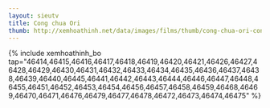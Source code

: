 ```yaml
---
layout: sieutv
title: Cong chua Ori
thumb: http://xemhoathinh.net/data/images/films/thumb/cong-chua-ori-cong-chua-ori-2011.jpg
---
```

{% include xemhoathinh_bo tap="46414,46415,46416,46417,46418,46419,46420,46421,46426,46427,46428,46429,46430,46431,46432,46433,46434,46435,46436,46437,46438,46439,46440,46445,46441,46442,46443,46444,46446,46447,46448,46455,46451,46452,46453,46454,46456,46457,46458,46459,46468,46469,46470,46471,46476,46479,46477,46478,46472,46473,46474,46475" %} 
